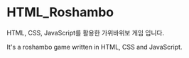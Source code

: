 # HTML_Roshambo
HTML, CSS, JavaScript를 활용한 가위바위보 게임 입니다.

It's a roshambo game written in HTML, CSS and JavaScript.

